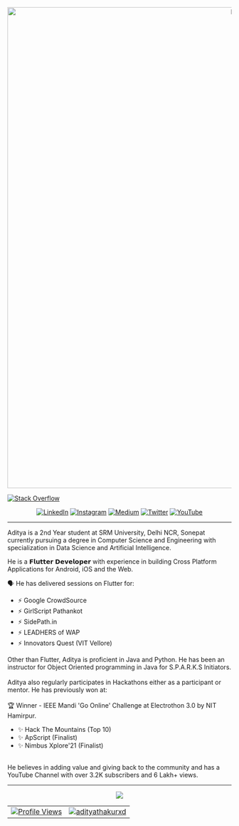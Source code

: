 <p align="center">
<img alt="Banner Image" src="https://github.com/adityathakurxd/adityathakurxd/blob/master/Aditya%20Thakur%20(1).png" width="1080px">
</p>

[![Stack Overflow](https://img.shields.io/badge/Aditya_Thakur-11690853?style=flat-square&logo=stack-overflow&logoColor=white)](https://stackoverflow.com/users/11690853/aditya-thakur)

<p align="center"><a href="https://www.linkedin.com/in/adityathakurxd/" target="_blank"><img alt="LinkedIn" src="https://img.shields.io/badge/linkedin-%230077B5.svg?&style=for-the-badge&logo=linkedin&logoColor=white" /></a> <a href="https://www.instagram.com/adityathakurxd/" target="_blank"><img alt="Instagram" src="https://img.shields.io/badge/instagram-%23E4405F.svg?&style=for-the-badge&logo=instagram&logoColor=white" /></a> <a href="https://adityathakurxd.medium.com/" target="_blank"><img alt="Medium" src="https://img.shields.io/badge/medium-%2312100E.svg?&style=for-the-badge&logo=medium&logoColor=white" /></a> <a href="https://twitter.com/adityathakurxd" target="_blank"><img alt="Twitter" src="https://img.shields.io/badge/twitter-%231DA1F2.svg?&style=for-the-badge&logo=twitter&logoColor=white" /></a>
<a href="https://www.youtube.com/channel/UChCAJNpMwoEUYCsE_eSyU4w" target="_blank"><img alt="YouTube" src="https://img.shields.io/badge/YouTube-FF0000?style=for-the-badge&logo=youtube&logoColor=white" /></a>
</p>
<hr>
<p>Aditya is a 2nd Year student at SRM University, Delhi NCR, Sonepat currently pursuing a degree in Computer Science and Engineering with specialization in Data Science and Artificial Intelligence.</p>
<p>He is a 𝗙𝗹𝘂𝘁𝘁𝗲𝗿 𝗗𝗲𝘃𝗲𝗹𝗼𝗽𝗲𝗿 with experience in building Cross Platform Applications for Android, iOS and the Web.</p>
<p>🗣️ He has delivered sessions on Flutter for:
    <ul>
    <li>⚡ Google CrowdSource</li>
    <li>⚡ GirlScript Pathankot</li>
    <li>⚡ SidePath.in</li>
    <li>⚡ LEADHERS of WAP</li>
    <li>⚡ Innovators Quest (VIT Vellore)</li>
</ul>
</p>
<p>
Other than Flutter, Aditya is proficient in Java and Python. He has been an instructor for Object Oriented programming in Java for S.P.A.R.K.S Initiators.
<br><br>
Aditya also regularly participates in Hackathons either as a participant or mentor. He has previously won at:
<br><br>
🏆 Winner - IEEE Mandi 'Go Online' Challenge at Electrothon 3.0 by NIT Hamirpur.
<br>
<ul>
    <li>✨ Hack The Mountains (Top 10)</li>
    <li>✨ ApScript (Finalist)</li>
    <li>✨ Nimbus Xplore'21 (Finalist)</li>
</ul>
<br>
He believes in adding value and giving back to the community and has a YouTube Channel with over 3.2K subscribers and 6 Lakh+ views. 
</p>
<hr>
<p align="center">
    <a href="https://github.com/adityathakurxd/">
    <img align="center" src="https://activity-graph.herokuapp.com/graph?username=adityathakurxd&theme=dracula" />
  </a>
</p>

<table border='0'>
        <tr>
            <td>
                <a href="" target="_blank"><img alt="Profile Views" src="https://komarev.com/ghpvc/?username=adityathakurxd&color=blue" /> </a> 
            </td>
            <td>
                <a href="https://twitter.com/adityathakurxd" target="blank"><img src="https://img.shields.io/twitter/follow/adityathakurxd?logo=twitter&style=for-the-badge" alt="adityathakurxd" /></a>
            </td>
        </tr>
    </table>

